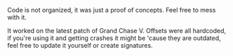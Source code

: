 Code is not organized, it was just a proof of concepts. Feel free to mess with it.

It worked on the latest patch of Grand Chase V.
Offsets were all hardcoded, if you're using it and getting crashes it might be 'cause they are outdated, feel free to update it yourself or create signatures.
